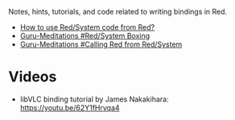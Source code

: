 Notes, hints, tutorials, and code related to writing bindings in Red.

* [How to use Red/System code from Red?](http://red.qyz.cz/red-system-from-red.html)
* [Guru-Meditations #Red/System Boxing](https://github.com/red/red/wiki/%5BDOC%5D-Guru-Meditations#redsystem-boxing)
* [Guru-Meditations #Calling Red from Red/System](https://github.com/red/red/wiki/%5BDOC%5D-Guru-Meditations#calling-red-from-redsystem)

# Videos

- libVLC binding tutorial by James Nakakihara: https://youtu.be/62Y1fHrvqa4

